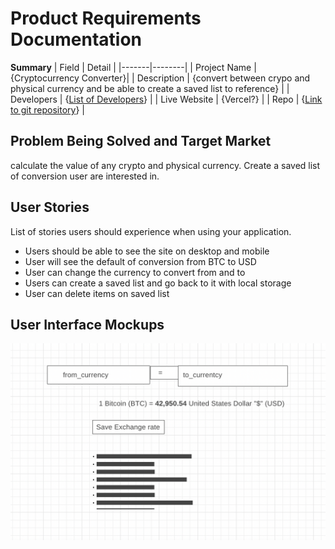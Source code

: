 
# Product Requirements Documentation

**Summary**
| Field | Detail |
|-------|--------|
| Project Name | {Cryptocurrency Converter}|
| Description | {convert between crypo and physical currency and be able to create a saved list to reference} |
| Developers | {[List of Developers](https://www.alphavantage.co/documentation/)} |
| Live Website | {Vercel?} |
| Repo | {[Link to git repository](https://github.com/kellyluuu/Cryptocurrency-Converter.git)} |

## Problem Being Solved and Target Market
calculate the value of any crypto and physical currency. Create a saved list of conversion user are interested in. 

## User Stories

List of stories users should experience when using your application.

- Users should be able to see the site on desktop and mobile
- User will see the default of conversion from BTC to USD
- User can change the currency to convert from and to 
- Users can create a saved list and go back to it with local storage
- User can delete items on saved list 


## User Interface Mockups
![layout](layout.png "Layout")

